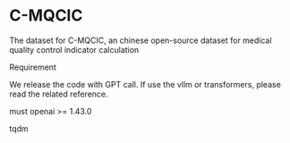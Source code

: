 # C-MQCIC
The dataset for C-MQCIC, an chinese open-source dataset for medical quality control indicator calculation

Requirement

We release the code with GPT call. If use the vllm or transformers, please read the related reference.

must
openai >= 1.43.0

tqdm 

